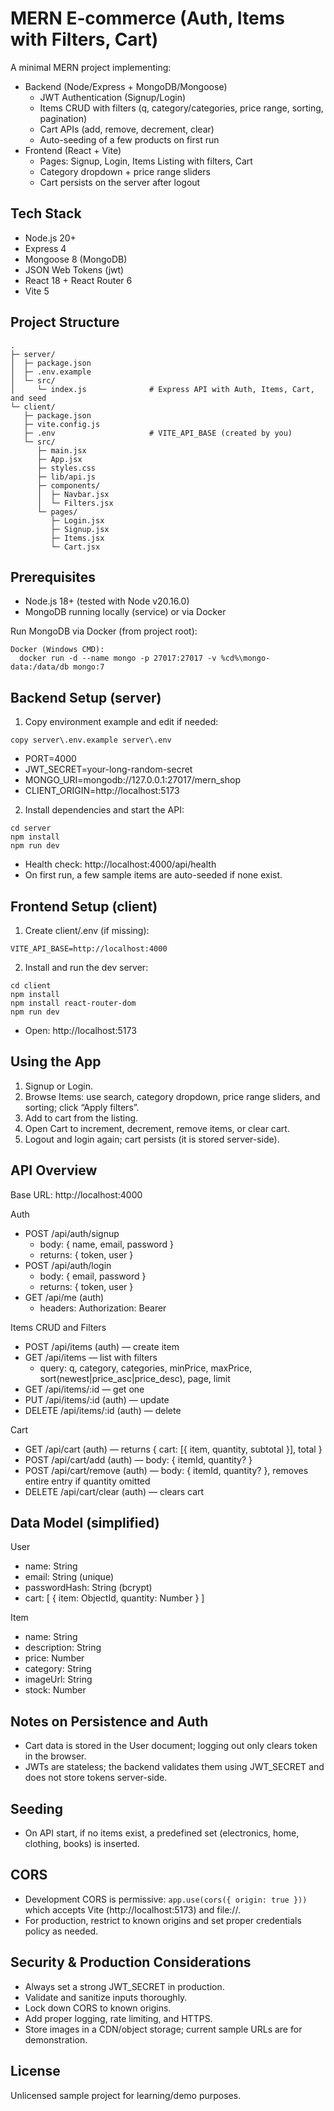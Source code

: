 # MERN E‑commerce (Auth, Items with Filters, Cart)

A minimal MERN project implementing:
- Backend (Node/Express + MongoDB/Mongoose)
  - JWT Authentication (Signup/Login)
  - Items CRUD with filters (q, category/categories, price range, sorting, pagination)
  - Cart APIs (add, remove, decrement, clear)
  - Auto-seeding of a few products on first run
- Frontend (React + Vite)
  - Pages: Signup, Login, Items Listing with filters, Cart
  - Category dropdown + price range sliders
  - Cart persists on the server after logout


## Tech Stack
- Node.js 20+
- Express 4
- Mongoose 8 (MongoDB)
- JSON Web Tokens (jwt)
- React 18 + React Router 6
- Vite 5


## Project Structure
```
.
├─ server/
│  ├─ package.json
│  ├─ .env.example
│  └─ src/
│     └─ index.js              # Express API with Auth, Items, Cart, and seed
└─ client/
   ├─ package.json
   ├─ vite.config.js
   ├─ .env                     # VITE_API_BASE (created by you)
   └─ src/
      ├─ main.jsx
      ├─ App.jsx
      ├─ styles.css
      ├─ lib/api.js
      ├─ components/
      │  ├─ Navbar.jsx
      │  └─ Filters.jsx
      └─ pages/
         ├─ Login.jsx
         ├─ Signup.jsx
         ├─ Items.jsx
         └─ Cart.jsx
```


## Prerequisites
- Node.js 18+ (tested with Node v20.16.0)
- MongoDB running locally (service) or via Docker

Run MongoDB via Docker (from project root):
```
Docker (Windows CMD):
  docker run -d --name mongo -p 27017:27017 -v %cd%\mongo-data:/data/db mongo:7
```


## Backend Setup (server)
1) Copy environment example and edit if needed:
```
copy server\.env.example server\.env
```
- PORT=4000
- JWT_SECRET=your-long-random-secret
- MONGO_URI=mongodb://127.0.0.1:27017/mern_shop
- CLIENT_ORIGIN=http://localhost:5173

2) Install dependencies and start the API:
```
cd server
npm install
npm run dev
```
- Health check: http://localhost:4000/api/health
- On first run, a few sample items are auto-seeded if none exist.


## Frontend Setup (client)
1) Create client/.env (if missing):
```
VITE_API_BASE=http://localhost:4000
```

2) Install and run the dev server:
```
cd client
npm install
npm install react-router-dom
npm run dev
```
- Open: http://localhost:5173


## Using the App
1) Signup or Login.
2) Browse Items: use search, category dropdown, price range sliders, and sorting; click “Apply filters”.
3) Add to cart from the listing.
4) Open Cart to increment, decrement, remove items, or clear cart.
5) Logout and login again; cart persists (it is stored server-side).


## API Overview
Base URL: http://localhost:4000

Auth
- POST /api/auth/signup
  - body: { name, email, password }
  - returns: { token, user }
- POST /api/auth/login
  - body: { email, password }
  - returns: { token, user }
- GET /api/me (auth)
  - headers: Authorization: Bearer <token>

Items CRUD and Filters
- POST /api/items (auth) — create item
- GET /api/items — list with filters
  - query: q, category, categories, minPrice, maxPrice, sort(newest|price_asc|price_desc), page, limit
- GET /api/items/:id — get one
- PUT /api/items/:id (auth) — update
- DELETE /api/items/:id (auth) — delete

Cart
- GET /api/cart (auth) — returns { cart: [{ item, quantity, subtotal }], total }
- POST /api/cart/add (auth) — body: { itemId, quantity? }
- POST /api/cart/remove (auth) — body: { itemId, quantity? }, removes entire entry if quantity omitted
- DELETE /api/cart/clear (auth) — clears cart

## Data Model (simplified)
User
- name: String
- email: String (unique)
- passwordHash: String (bcrypt)
- cart: [ { item: ObjectId<Item>, quantity: Number } ]

Item
- name: String
- description: String
- price: Number
- category: String
- imageUrl: String
- stock: Number


## Notes on Persistence and Auth
- Cart data is stored in the User document; logging out only clears token in the browser.
- JWTs are stateless; the backend validates them using JWT_SECRET and does not store tokens server-side.


## Seeding
- On API start, if no items exist, a predefined set (electronics, home, clothing, books) is inserted.


## CORS
- Development CORS is permissive: `app.use(cors({ origin: true }))` which accepts Vite (http://localhost:5173) and file://.
- For production, restrict to known origins and set proper credentials policy as needed.


## Security & Production Considerations
- Always set a strong JWT_SECRET in production.
- Validate and sanitize inputs thoroughly.
- Lock down CORS to known origins.
- Add proper logging, rate limiting, and HTTPS.
- Store images in a CDN/object storage; current sample URLs are for demonstration.


## License
Unlicensed sample project for learning/demo purposes.
